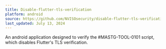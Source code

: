 ```yaml
---
title: Disable-flutter-tls-verification
platform: android
source: https://github.com/NVISOsecurity/disable-flutter-tls-verification/blob/main/test_app/pinning.apk
last_updated: July 13, 2024
---
```


An android application designed to verify the #MASTG-TOOL-0101 script, which disables Flutter's TLS verification.